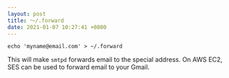 ```yaml
---
layout: post
title: ～/.forward
date: 2021-01-07 10:27:41 +0800
---
```


`echo 'myname@email.com' > ~/.forward`

This will make `smtpd` forwards email to the special address. On AWS EC2, SES can be used to forward email to your Gmail.
